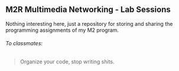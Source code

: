 M2R Multimedia Networking - Lab Sessions
------

Nothing interesting here, just a repository for storing and sharing the programming assignments of my M2 program.

###### To classmates:
> Organize your code, stop writing shits.
